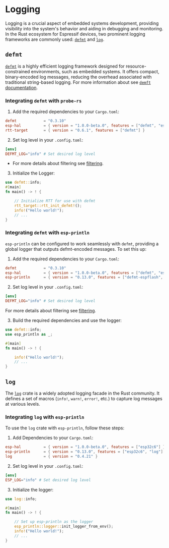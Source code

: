 # Logging

​Logging is a crucial aspect of embedded systems development, providing visibility into the system's behavior and aiding in debugging and monitoring. In the Rust ecosystem for Espressif devices, two prominent logging frameworks are commonly used: [`defmt`][defmt] and [`log`][log].

## `defmt`

[`defmt`][defmt] is a highly efficient logging framework designed for resource-constrained environments, such as embedded systems. It offers compact, binary-encoded log messages, reducing the overhead associated with traditional string-based logging.​ For more information about see [`demft` documentation][defmt-documentation].

### Integrating `defmt` with `probe-rs`

1. Add the required dependencies to your `Cargo.toml`:
```toml
defmt            = "0.3.10"
esp-hal          = { version = "1.0.0-beta.0", features = ["defmt", "esp32c6"] }
rtt-target       = { version = "0.6.1", features = ["defmt"] }
```

2. Set log level in your `.config.toml`:
```toml
[env]
DEFMT_LOG="info" # Set desired log level
```
   - For more details about filtering see [filtering].

3. Initialize the Logger:
```rust
use defmt::info;
#[main]
fn main() -> ! {

    // Initialize RTT for use with defmt
    rtt_target::rtt_init_defmt!();
    info!("Hello world!");
    // ...
}
```

### Integrating `defmt` with `esp-println`

`esp-println` can be configured to work seamlessly with `defmt`, providing a global logger that outputs defmt-encoded messages. To set this up:​

1. Add the required dependencies to your `Cargo.toml`:
```toml
defmt            = "0.3.10"
esp-hal          = { version = "1.0.0-beta.0", features = ["defmt", "esp32c6"] }
esp-println      = { version = "0.13.0", features = ["defmt-espflash", "esp32c6"] }
```
2. Set log level in your `.config.toml`:
```toml
[env]
DEFMT_LOG="info" # Set desired log level
```
For more details about filtering see [filtering].

3. Build the required dependencies and use the logger:
```rust
use defmt::info;
use esp_println as _;

#[main]
fn main() -> ! {

    info!("Hello world!");
    // ...
}
```

## `log`

The [`log`][log] crate is a widely adopted logging facade in the Rust community. It defines a set of macros (`info!`, `warn!`, `error!`, etc.) to capture log messages at various levels.

### Integrating `log` with `esp-println`

To use the `log` crate with `esp-println`, follow these steps:​

1. Add Dependencies to your `Cargo.toml`:
```toml
esp-hal          = { version = "1.0.0-beta.0", features = ["esp32c6"] }
esp-println      = { version = "0.13.0", features = ["esp32c6", "log"] }
log              = { version = "0.4.21" }
```

2. Set log level in your `.config.toml`:
```toml
[env]
ESP_LOG="info" # Set desired log level
```

3. Initialize the logger:
```rust
use log::info;

#[main]
fn main() -> ! {

    // Set up esp-println as the logger
    esp_println::logger::init_logger_from_env();
    info!("Hello world!");
    // ...
}
```

[log]: https://crates.io/crates/log
[defmt]: https://crates.io/crates/defmt
[defmt-documentation]: https://defmt.ferrous-systems.com/introduction
[filtering]: https://defmt.ferrous-systems.com/filtering#filtering
